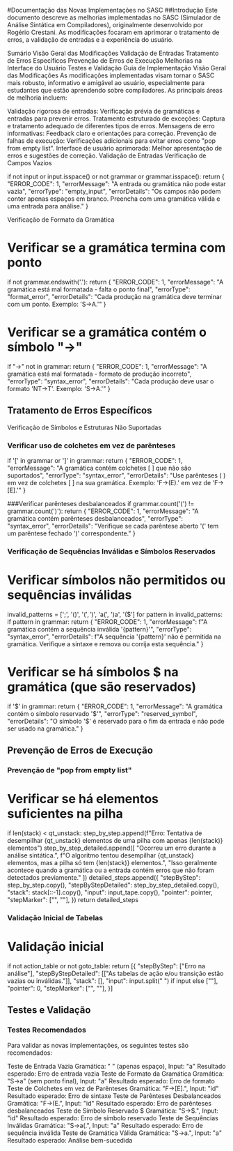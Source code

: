 #Documentação das Novas Implementações no SASC
##Introdução
Este documento descreve as melhorias implementadas no SASC (Simulador de Análise Sintática em Compiladores), originalmente desenvolvido por Rogério Crestani. As modificações focaram em aprimorar o tratamento de erros, a validação de entradas e a experiência do usuário.

Sumário
Visão Geral das Modificações
Validação de Entradas
Tratamento de Erros Específicos
Prevenção de Erros de Execução
Melhorias na Interface do Usuário
Testes e Validação
Guia de Implementação
Visão Geral das Modificações
As modificações implementadas visam tornar o SASC mais robusto, informativo e amigável ao usuário, especialmente para estudantes que estão aprendendo sobre compiladores. As principais áreas de melhoria incluem:

Validação rigorosa de entradas: Verificação prévia de gramáticas e entradas para prevenir erros.
Tratamento estruturado de exceções: Captura e tratamento adequado de diferentes tipos de erros.
Mensagens de erro informativas: Feedback claro e orientações para correção.
Prevenção de falhas de execução: Verificações adicionais para evitar erros como "pop from empty list".
Interface de usuário aprimorada: Melhor apresentação de erros e sugestões de correção.
Validação de Entradas
Verificação de Campos Vazios

if not input or input.isspace() or not grammar or grammar.isspace():
    return {
        "ERROR_CODE": 1,
        "errorMessage": "A entrada ou gramática não pode estar vazia",
        "errorType": "empty_input",
        "errorDetails": "Os campos não podem conter apenas espaços em branco. Preencha com uma gramática válida e uma entrada para análise."
    }
    
Verificação de Formato da Gramática
# Verificar se a gramática termina com ponto
if not grammar.endswith('.'):
    return {
        "ERROR_CODE": 1,
        "errorMessage": "A gramática está mal formatada - falta o ponto final",
        "errorType": "format_error",
        "errorDetails": "Cada produção na gramática deve terminar com um ponto. Exemplo: 'S->A.'"
    }

# Verificar se a gramática contém o símbolo "->"
if "->" not in grammar:
    return {
        "ERROR_CODE": 1,
        "errorMessage": "A gramática está mal formatada - formato de produção incorreto",
        "errorType": "syntax_error",
        "errorDetails": "Cada produção deve usar o formato 'NT->T'. Exemplo: 'S->A.'"
    }

## Tratamento de Erros Específicos
Verificação de Símbolos e Estruturas Não Suportadas

### Verificar uso de colchetes em vez de parênteses
if '[' in grammar or ']' in grammar:
    return {
        "ERROR_CODE": 1,
        "errorMessage": "A gramática contém colchetes [ ] que não são suportados",
        "errorType": "syntax_error",
        "errorDetails": "Use parênteses ( ) em vez de colchetes [ ] na sua gramática. Exemplo: 'F->(E).' em vez de 'F->[E].'"
    }

###Verificar parênteses desbalanceados
if grammar.count('(') != grammar.count(')'):
    return {
        "ERROR_CODE": 1,
        "errorMessage": "A gramática contém parênteses desbalanceados",
        "errorType": "syntax_error",
        "errorDetails": "Verifique se cada parêntese aberto '(' tem um parêntese fechado ')' correspondente."
    }

### Verificação de Sequências Inválidas e Símbolos Reservados
# Verificar símbolos não permitidos ou sequências inválidas
invalid_patterns = [';', '()', '$(', '$)', 'a(', ')a', '($']
for pattern in invalid_patterns:
    if pattern in grammar:
        return {
            "ERROR_CODE": 1,
            "errorMessage": f"A gramática contém a sequência inválida '{pattern}'",
            "errorType": "syntax_error",
            "errorDetails": f"A sequência '{pattern}' não é permitida na gramática. Verifique a sintaxe e remova ou corrija esta sequência."
        }

# Verificar se há símbolos $ na gramática (que são reservados)
if '$' in grammar:
    return {
        "ERROR_CODE": 1,
        "errorMessage": "A gramática contém o símbolo reservado '$'",
        "errorType": "reserved_symbol",
        "errorDetails": "O símbolo '$' é reservado para o fim da entrada e não pode ser usado na gramática."
    }

## Prevenção de Erros de Execução
### Prevenção de "pop from empty list"
# Verificar se há elementos suficientes na pilha
if len(stack) < qt_unstack:
    step_by_step.append(f"Erro: Tentativa de desempilhar {qt_unstack} elementos de uma pilha com apenas {len(stack)} elementos")
    step_by_step_detailed.append([
        "Ocorreu um erro durante a análise sintática.",
        f"O algoritmo tentou desempilhar {qt_unstack} elementos, mas a pilha só tem {len(stack)} elementos.",
        "Isso geralmente acontece quando a gramática ou a entrada contém erros que não foram detectados previamente."
    ])
    detailed_steps.append({
        "stepByStep": step_by_step.copy(),
        "stepByStepDetailed": step_by_step_detailed.copy(),
        "stack": stack[::-1].copy(),
        "input": input_tape.copy(),
        "pointer": pointer,
        "stepMarker": ["", ""],
    })
    return detailed_steps
### Validação Inicial de Tabelas
# Validação inicial
if not action_table or not goto_table:
    return [{
        "stepByStep": ["Erro na análise"],
        "stepByStepDetailed": [["As tabelas de ação e/ou transição estão vazias ou inválidas."]],
        "stack": [],
        "input": input.split(" ") if input else [""],
        "pointer": 0,
        "stepMarker": ["", ""],
    }]

## Testes e Validação
### Testes Recomendados
Para validar as novas implementações, os seguintes testes são recomendados:

Teste de Entrada Vazia
Gramática: " " (apenas espaço), Input: "a"
Resultado esperado: Erro de entrada vazia
Teste de Formato da Gramática
Gramática: "S->a" (sem ponto final), Input: "a"
Resultado esperado: Erro de formato
Teste de Colchetes em vez de Parênteses
Gramática: "F->[E].", Input: "id"
Resultado esperado: Erro de sintaxe
Teste de Parênteses Desbalanceados
Gramática: "F->(E.", Input: "id"
Resultado esperado: Erro de parênteses desbalanceados
Teste de Símbolo Reservado $
Gramática: "S->$.", Input: "id"
Resultado esperado: Erro de símbolo reservado
Teste de Sequências Inválidas
Gramática: "S->a(.", Input: "a"
Resultado esperado: Erro de sequência inválida
Teste de Gramática Válida
Gramática: "S->a.", Input: "a"
Resultado esperado: Análise bem-sucedida
